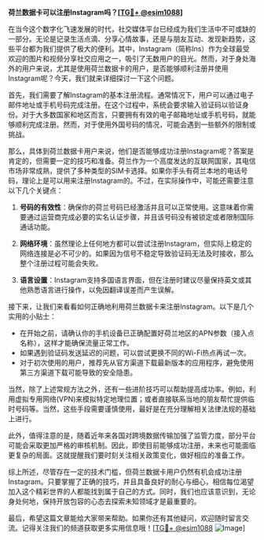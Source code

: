 **荷兰数据卡可以注册Instagram吗？[[TG💪+ @esim1088](https://t.me/s/esim1088)]**

在当今这个数字化飞速发展的时代，社交媒体平台已经成为我们生活中不可或缺的一部分。无论是记录生活点滴、分享心情故事，还是与朋友互动、发现新趋势，这些平台都为我们提供了极大的便利。其中，Instagram（简称Ins）作为全球最受欢迎的图片和视频分享社交应用之一，吸引了无数用户的目光。然而，对于身处海外的用户来说，尤其是使用荷兰数据卡的用户，是否能够顺利注册并使用Instagram呢？今天，我们就来详细探讨一下这个问题。

首先，我们需要了解Instagram的基本注册流程。通常情况下，用户可以通过电子邮件地址或手机号码完成注册。在这个过程中，系统会要求输入验证码以验证身份。对于大多数国家和地区而言，只要拥有有效的电子邮箱地址或手机号码，就能够顺利完成注册。然而，对于使用外国号码的情况，可能会遇到一些额外的限制或挑战。

那么，具体到荷兰数据卡用户来说，他们是否能够成功注册Instagram呢？答案是肯定的，但需要一定的技巧和准备。荷兰作为一个高度发达的互联网国家，其电信市场非常成熟，提供了多种类型的SIM卡选择。如果你手头有荷兰本地的电话号码，理论上是可以用来注册Instagram的。不过，在实际操作中，可能还需要注意以下几个关键点：

1. **号码的有效性**：确保你的荷兰号码已经激活并且可以正常使用。这意味着你需要通过运营商完成必要的实名认证步骤，并且该号码没有被锁定或者限制国际通话功能。

2. **网络环境**：虽然理论上任何地方都可以尝试注册Instagram，但实际上稳定的网络连接是必不可少的。如果因为信号不稳定导致验证码无法及时接收，那么整个注册过程可能会失败。

3. **语言设置**：Instagram支持多国语言界面，但在注册时建议尽量保持英文或其他熟悉语言进行操作，以免因翻译误差而产生误解。

接下来，让我们来看看如何正确地利用荷兰数据卡来注册Instagram。以下是几个实用的小贴士：

- 在开始之前，请确认你的手机设备已正确配置好荷兰地区的APN参数（接入点名称），这样才能确保流量正常工作。
- 如果遇到验证码发送延迟的问题，可以尝试更换不同的Wi-Fi热点再试一次。
- 对于初次使用的用户，推荐先从官方渠道下载最新版本的应用程序，避免使用第三方渠道下载可能导致的安全隐患。

当然，除了上述常规方法之外，还有一些进阶技巧可以帮助提高成功率。例如，利用虚拟专用网络(VPN)来模拟特定地理位置；或者直接联系当地的朋友帮忙提供临时号码等。当然，这些手段需要谨慎使用，最好是在充分理解相关法律法规的基础上进行。

此外，值得注意的是，随着近年来各国对跨境数据传输加强了监管力度，部分平台可能会采取更加严格的审核机制。因此，即使目前能够成功注册，未来也可能面临更复杂的局面。这就提醒我们要时刻关注相关政策变化，做好相应的准备工作。

综上所述，尽管存在一定的技术门槛，但荷兰数据卡用户仍然有机会成功注册Instagram。只要掌握了正确的技巧，并且具备良好的耐心与细心，相信每位渴望加入这个精彩世界的人都能找到属于自己的方式。同时，我们也应该意识到，无论身处何地，保持开放包容的心态去探索未知领域才是最重要的。

最后，希望这篇文章能给大家带来帮助。如果你还有其他疑问，欢迎随时留言交流。记得关注我们的频道获取更多实用信息哦！[[TG💪+ @esim1088](https://t.me/s/esim1088) ![Image](https://i.postimg.cc/4NQfJmqS/Snipaste-2025-05-13-00-14-12.png)]